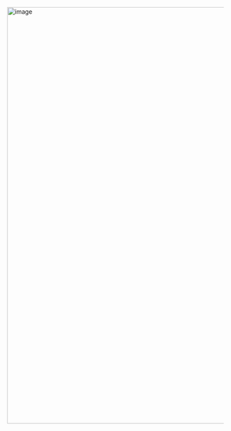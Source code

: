 <img width="1920" height="968" alt="image" src="https://github.com/user-attachments/assets/72e555e8-d138-428e-b481-ab8bbb26019e" />
